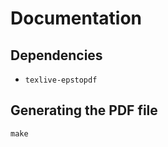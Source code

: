 # Documentation

## Dependencies

* ```texlive-epstopdf```

## Generating the PDF file

```
make
```
